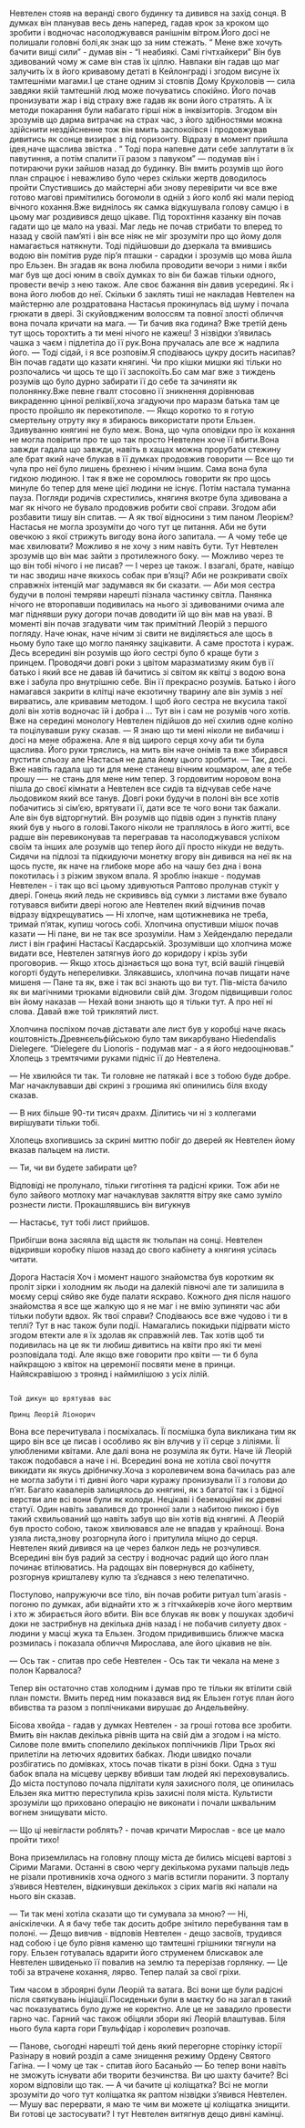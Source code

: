  Невтелен стояв на веранді свого будинку  та дивився на захід сонця. В думках він планував весь день наперед, гадав крок за кроком що зробити і водночас насолоджувався ранішнім вітром.Його досі не полишали головні болі,як знак що за ним стежать.
 “ Мене вже хочуть бачити вищі сили” - думав він - “І неабиякі. Самі гічтхайкери”
Він був здивований чому ж саме він став їх ціллю. Навпаки він гадав що маг залучить їх в його кривавому детаті в Кейлонграді і згодом висуне їх тамтешніми магами.І це стане одним зі стовпів Дому Круколовів — сила завдяки якій тамтешній люд може почуватись спокійно. Його почав пронизувати жар  і від страху вже гадав як вони його стратять. А їх методи покарання були набагато гірші ніж в інквізиторів. Згодом він зрозумів що дарма витрачає на страх час, з його здібностями можна здійснити нездійсненне тож він вмить заспокоївся і продовжував дивитись як сонце визирає з під горизонту. Відразу в момент прийшла ідея,наче щаслива звістка
.
“ Тоді пора напевне дати себе заплутати в їх павутиння, а потім спалити її разом з павуком” — подумав він і потираючи руки зайшов назад до будинку. Він вмить розумів що його план спрацює і неважливо було через скільки жертв доводилось пройти 
Спустившись  до майстерні аби знову перевірити чи все вже готово магові примітились богомоли в одній з його колб які мали період вічного кохання.Вже виднілось як самка відкушувала голову самцю і в цьому маг роздивився  дещо цікаве.
Під торохтіння казанку він почав гадати що це мало на увазі. Маг ледь не почав стрибати то вперед то назад у своїй пам’яті і він все ніяк не міг зрозуміти про що йому доля намагається натякнути. Тоді підійшовши до дзеркала та вмившись водою він помітив руде пір’я пташки - сарадки і зрозумів що мова йшла про Ельзен. Вн згадав як вона любила проводити вечори з ними і якби маг був ще досі юним в своїх думках то він би бажав тільки одного, провести вечір з нею також. Але своє бажання він давив усередині. Як і вона його любов до неї.
   Скільки б заклять тиші  не накладав Невтелен на майстерню але роздратована Настасья прокинулась від шуму і почала грюкати в двері. Зі скуйовдженим волоссям та повної злості обличчя вона почала кричати на мага.
 — Ти бачив яка година? Вже третій день тут щось торохтить а ти мені нічого не кажеш!
З нізвідки з’явилась чашка з чаєм і підлетіла до її рук.Вона пручалась але все ж надпила його.
— Тоді сідай, і я все розповім.Я сподіваюсь цукру досить насипав?
Він почав гадати що казати княгині. Чи про кішки мишки які тільки но розпочались  чи щось те що її заспокоїть.Бо сам маг вже з тиждень розумів що було дурно забирати її до себе та зачиняти як полонянку.Вже певне гвалт стосовно її зникнення дорівнював викраденню цінної реліквії,хоча згадуючи про маразм батька там це просто пройшло як перекотиполе.
— Якщо коротко то я готую смертельну отруту яку я збираюсь використати проти Ельзен.
Здивуванню княгині не було меж. Вона, що чула оповідки про їх кохання не могла повірити про те що так просто Невтелен хоче її вбити.Вона завжди гадала що завжди, навіть в хащах можна прорубати стежину але брат який наче блукав в її думках продовжив говорити
— Все що ти чула про неї було лишень брехнею і нічим іншим. Сама вона була гидкою людиною. І так я вже не соромлюсь говорити як про щось минуле бо тепер для мене цієї людини не існує. 
Потім настала туманна пауза. Погляди родичів схрестились, княгиня вкотре була здивована а маг як нічого не бувало продовжив робити свої справи. Згодом аби розбавити тишу  він спитав.
— А як твої відносини з тим паном Леорієм?
Настасья не могла зрозуміти до чого тут це питання. Аби не бути овечкою з якої стрижуть вигоду вона його запитала. 
— А чому тебе це має хвилювати? Можливо я не хочу з ним навіть бути.
Тут Невтелен зрозумів що він має зайти з протилежного боку.
— Можливо через те що він тобі нічого і не писав?
— І через це також. І взагалі, брате, навіщо ти нас зводиш наче якихось собак при в’язці?
Аби не розкривати своїх справжніх інтенцій маг задумався як би сказати.
— Аби моя сестра будучи в полоні темряви нарешті пізнала частинку світла.
Панянка нічого не второпавши подивилась на нього зі здивованими очима  але маг піднявши руку догори почав доводити їй що він мав на увазі. В моменті він почав згадувати чим так примітний Леорій з першого погляду. Наче юнак, наче нічим зі свити не виділяється але щось в ньому було таке що могло панянку зацікавити. А саме простота і кураж. Десь всередині він  розумів що його сестрі було б краще бути з принцем. Проводячи довгі роки з цвітом маразматизму яким був її батько і  який все не давав їй бачитись зі світом як квітці з водою вона вже і забула про внутрішню себе. Він її прекрасно розумів. Батько і його намагався закрити в клітці наче екзотичну тварину але він зумів з неї вирватись, але кривавим методом. І щоб його сестра не вкусила такої долі  він хотів водночас їй і добра і … Тут він і сам не розумів чого хотів.
Вже на середині монологу Невтелен підійшов до неї схилив одне коліно та поцілувавши руку сказав.
— Я знаю що ти мені ніколи не вибачиш і досі на мене ображена. Але я від щирого серця хочу аби ти була щаслива.
Його руки тряслись, на мить він наче онімів та вже збирався пустити сльозу але Настасья не дала йому цього зробити.
— Так, досі. Вже навіть гадала що ти для мене станеш вічним кошмаром, але я тебе прошу —- не стань для мене ним тепер.
З гордовитим норовом вона пішла до своєї кімнати а Невтелен все сидів та відчував себе наче льодовиком який все танув. Довгі роки будучи в полоні він все хотів побачитись зі сім’єю, врятувати її, дати все те чого вони так бажали. Але він був відторгнутий. 
Він розумів що підвів один з пунктів плану який був у нього в голові.Такого ніколи не траплялось в його житті, все радше він перевиконував та перегравав та насолоджувався успіхом своїм та інших але розумів що тепер його дії  просто нікуди не ведуть.
Сидячи на підлозі та підкидуючи монетку вгору він дивився на неї як на щось пусте, як наче на глибоке море або на чашу без дна і  вона покотилась і з різким звуком впала.
 Я зроблю інакше - подумав Невтелен - і так що всі цьому здивуються
Раптово пролунав стукіт у двері. Гонець який ледь не скрививсь від сумки з листами вже бувало готувався вибити двері ногою але Невтелен який відчинив почав відразу відхрещуватись
— Ні хлопче, нам щотижневика не треба, тримай п’ятак, купиш чогось собі.
Хлопчина опустивши мішок почав казати
— Ні пане, ви не так все зрозуміли. Нам з Хейдендалю передали лист і він графині Настасьї Касдарській.
Зрозумівши що хлопчина може видати все, Невтелен затягнув його до коридору і крізь зуби проговорив.
— Якщо хтось дізнається що вона тут, всій вашій гінцевій когорті будуть непереливки.
Злякавшись, хлопчина почав пищати наче мишеня
— Пане та як, вже і так всі знають що ви тут. Пів-міста бачило як ви магічними трюками відновили свій дім.
Згодом підвищивши голос він йому наказав
— Нехай вони знають що я тільки тут. А про неї ні слова.  Давай вже той триклятий лист.

Хлопчина поспіхом почав діставати але лист був у коробці наче якась коштовність.Древнєельфійською було там викарбувано Hiedendalis Dielegere. 
“Dielegere du Lionoris  - подумав маг - а я його недооцінював.”
Хлопець з тремтячими руками підніс її до Невтелена.

— Не хвилюйся ти так. Ти головне не патякай і все з тобою буде добре.
Маг начаклувавши дві скрині з грошима які опинились біля входу  сказав.

— В них більше  90-ти тисяч драхм. Ділитись чи ні з коллегами вирішувати тільки тобі. 

Хлопець вхопившись за скрині миттю побіг до дверей як Невтелен йому вказав пальцем на листи.

— Ти, чи ви будете забирати це?

Відповіді не пролунало, тільки гиготіння та радісні крики. Тож аби не було зайвого мотлоху маг начаклував закляття вітру яке само зуміло рознести листи.
Прокашлявшись він вигукнув

— Настасьє, тут тобі лист прийшов. 

Прибігши вона засяяла від щастя як тюльпан на сонці. Невтелен відкривши коробку пішов назад до свого кабінету а княгиня усілась читати. 

 Дорога Настасія
Хоч і момент нашого знайомства був коротким як проліт зірки і холодним як льоди на далекій півночі але ти залишила в моєму серці сяйво яке буде палати яскраво. Кожного дня після нашого знайомства я все ще жалкую що я не маг і не вмію зупиняти час аби тільки побути вдвох. Як твої справи? Сподіваюсь все вже чудово і ти в теплі?
Тут в нас також були події. Намагались покидьки підірвати місто згодом втекти але я їх здолав як справжній лев. Так хотів щоб ти подивилась на це як ти любиш дивитись на квіти про які ти мені розповідала тоді.
Але якщо вже говорити про квіти — ти б була найкращою з квіток на церемонії посвяти мене в принци. Найяскравішою з троянд і наймилішою з усіх лілій.

                                                                                     Той дикун що врятував вас 
                                                                                           Принц Леорій Ліонорич

Вона все перечитувала і посміхалась. Її посмішка була викликана тим як щиро він все це писав і особливо як він влучив у її серце з ліліями. Її улюбленими квітами.
Але далі вона не розуміла як бути. Наче їй Леорій також подобався а наче і ні.
Всередині вона не хотіла cвої почуття викидати  як якусь дрібничку.Хоча з королевичем вона бачилась раз але не могла забути і ті дивні його чари куражу пронизували її з голови до п’ят. 
Багато кавалерів залицялось до княгині, як з багатої так і з бідної верстви але всі вони були як колоди. Нецікаві і беземоційні як древні статуї. Один навіть завалився до тронної зали з набитою пикою і був такий схвильований що навіть забув що він хотів від княгині. А Леорій був просто собою, також хвилювався але не впадав у крайнощі.
Вона узяла листа,знову розгорнула його і притулила міцно до серця.
Невтелен який дивився на це  через балкон ледь не розчулився. Всередині він був радий за сестру і водночас радий що його план починає втілюватись. На радощах він повернувся до кабінету, розгорнув кришталеву кулю та з’єднався з нею телепатично.

Поступово, напружуючи все тіло, він почав робити ритуал tum`arasis - погоню по думках, аби віднайти хто ж з гітчхайкерів хоче його мертвим і хто ж збирається його вбити. Він все блукав як вовк у пошуках здобичі доки не застрибнув на декілька днів назад і не побачив силуету двох - людини у масці жука та Ельзен. Згодом придивившись ближче маска розмилась і показала обличчя Мирослава, але його цікавив не він.

— Ось так - спитав про себе Невтелен - Ось так ти чекала на мене з полон Карвалоса?

Тепер він остаточно став холодним і думав про те тільки як втілити свій план помсти. Вмить перед ним показався вид як Ельзен готує план його вбивства та разом з поплічниками вирушає до Андельвейну.

Бісова хвойда - гадав у думках Невтелен - за гроші готова все зробити. 
Вмить він наклав декілька рівнів щита на свій дім а згодом і на місто. Силове поле вмить спопелило декількох поплічників Ліри Трьох які прилетіли на летючих ядовитих бабках. Люди швидко почали розбігатись по домівках, хтось почав тікати в різні боки.
Одна з туш бабок впала на місцеву церкву вбивши там  людей які переховувались. 
До міста поступово почала підлітати куля захисного поля, це опинилась Ельзен яка миттю переступила крізь захисні поля міста. Культисти зрозуміли що приховано операцію не виконати і почали шквальним вогнем знищувати місто.

— Що ці невігласти роблять? - почав кричати Мирослав - все це мало пройти тихо!

Вона приземлилась на головну площу міста де бились місцеві вартові з Сірими Магами. Останні в свою чергу декількома рухами пальців ледь не різали противників хоча одного з магів встигли поранити.
З порталу з’явився Невтелен, відкинувши декількох з сірих магів які напали на нього він сказав.

— Ти так мені хотіла сказати що ти сумувала за мною?
— Ні, аніскілечки. А я бачу тебе так досить добре знітило перебування там в полоні.
— Дещо вивчив - відповів Невтелен - дещо засвоїв, трудився над собою і це було рівня каменю що тамтешні грішники тягнули на гору.
Ельзен готувалась вдарити його струменем блискавок але Невтелен швиденько її повалив на землю та перерізав горлянку.
— Це тобі за втрачене кохання, лярво. Тепер палай за свої гріхи.

Тим часом в зброярні були Леорій та ватага. Всі вони ще були радісні після святкувань ініціації.Посиденьки були в маєтку  бо на загал в такий час показуватись було дуже не коректно. Але це не завадило провести гарно час.
Гарний час також обіцяли збори які Леорій влаштував. Біля нього була карта гори Гвульфідар і королевич розпочав.

— Панове, сьогодні нарешті той день який перегорне сторінку історії Разінару в новий розділ а саме знищення режиму Ордену Святого Гагіна.
— І чому це так - спитав його Басаньйо
— Бо тепер вони навіть не зможуть існувати аби творити безчинства. Ви цю шахту бачите?
Всі хором відповіли що так.
— А чи бачите ці коліщатка?
Всі не могли зрозуміти до чого тут коліщатка як раптом нізвідки з’явився Невтелен.
— Мушу вас перервати, я маю те чим ви можете ці коліщатка знищити. Ви готові це застосувати?
І тут Невтелен витягнув дещо дивні камінці.

